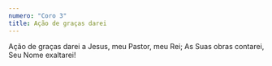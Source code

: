 ```yaml
---
numero: "Coro 3"
title: Ação de graças darei
---
```

Ação de graças darei a Jesus, meu Pastor, meu Rei;
As Suas obras contarei, Seu Nome exaltarei!
